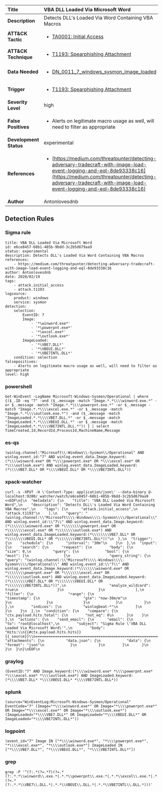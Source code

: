 | Title                    | VBA DLL Loaded Via Microsoft Word       |
|:-------------------------|:------------------|
| **Description**          | Detects DLL's Loaded Via Word Containing VBA Macros |
| **ATT&amp;CK Tactic**    |  <ul><li>[TA0001: Initial Access](https://attack.mitre.org/tactics/TA0001)</li></ul>  |
| **ATT&amp;CK Technique** | <ul><li>[T1193: Spearphishing Attachment](https://attack.mitre.org/techniques/T1193)</li></ul>  |
| **Data Needed**          | <ul><li>[DN_0011_7_windows_sysmon_image_loaded](../Data_Needed/DN_0011_7_windows_sysmon_image_loaded.md)</li></ul>  |
| **Trigger**              | <ul><li>[T1193: Spearphishing Attachment](../Triggers/T1193.md)</li></ul>  |
| **Severity Level**       | high |
| **False Positives**      | <ul><li>Alerts on legitimate macro usage as well, will need to filter as appropriate</li></ul>  |
| **Development Status**   | experimental |
| **References**           | <ul><li>[https://medium.com/threatpunter/detecting-adversary-tradecraft-with-image-load-event-logging-and-eql-8de93338c16](https://medium.com/threatpunter/detecting-adversary-tradecraft-with-image-load-event-logging-and-eql-8de93338c16)</li></ul>  |
| **Author**               | Antonlovesdnb |


## Detection Rules

### Sigma rule

```
title: VBA DLL Loaded Via Microsoft Word
id: e6ce8457-68b1-485b-9bdd-3c2b5d679aa9
status: experimental
description: Detects DLL's Loaded Via Word Containing VBA Macros
references:
    - https://medium.com/threatpunter/detecting-adversary-tradecraft-with-image-load-event-logging-and-eql-8de93338c16
author: Antonlovesdnb
date: 2020/02/19
tags:
    - attack.initial_access
    - attack.t1193
logsource:
    product: windows
    service: sysmon
detection:
    selection:
        EventID: 7
        Image:
            - '*\winword.exe*'
            - '*\powerpnt.exe*'
            - '*\excel.exe*'
            - '*\outlook.exe*'
        ImageLoaded:
            - '*\VBE7.DLL*'
            - '*\VBEUI.DLL*'
            - '*\VBE7INTL.DLL*'
    condition: selection
falsepositives:
    - Alerts on legitimate macro usage as well, will need to filter as appropriate
level: high

```





### powershell
    
```
Get-WinEvent -LogName Microsoft-Windows-Sysmon/Operational | where {($_.ID -eq "7" -and ($_.message -match "Image.*.*\\\\winword.exe.*" -or $_.message -match "Image.*.*\\\\powerpnt.exe.*" -or $_.message -match "Image.*.*\\\\excel.exe.*" -or $_.message -match "Image.*.*\\\\outlook.exe.*") -and ($_.message -match "ImageLoaded.*.*\\\\VBE7.DLL.*" -or $_.message -match "ImageLoaded.*.*\\\\VBEUI.DLL.*" -or $_.message -match "ImageLoaded.*.*\\\\VBE7INTL.DLL.*")) } | select TimeCreated,Id,RecordId,ProcessId,MachineName,Message
```


### es-qs
    
```
(winlog.channel:"Microsoft\\-Windows\\-Sysmon\\/Operational" AND winlog.event_id:"7" AND winlog.event_data.Image.keyword:(*\\\\winword.exe* OR *\\\\powerpnt.exe* OR *\\\\excel.exe* OR *\\\\outlook.exe*) AND winlog.event_data.ImageLoaded.keyword:(*\\\\VBE7.DLL* OR *\\\\VBEUI.DLL* OR *\\\\VBE7INTL.DLL*))
```


### xpack-watcher
    
```
curl -s -XPUT -H \'Content-Type: application/json\' --data-binary @- localhost:9200/_watcher/watch/e6ce8457-68b1-485b-9bdd-3c2b5d679aa9 <<EOF\n{\n  "metadata": {\n    "title": "VBA DLL Loaded Via Microsoft Word",\n    "description": "Detects DLL\'s Loaded Via Word Containing VBA Macros",\n    "tags": [\n      "attack.initial_access",\n      "attack.t1193"\n    ],\n    "query": "(winlog.channel:\\"Microsoft\\\\-Windows\\\\-Sysmon\\\\/Operational\\" AND winlog.event_id:\\"7\\" AND winlog.event_data.Image.keyword:(*\\\\\\\\winword.exe* OR *\\\\\\\\powerpnt.exe* OR *\\\\\\\\excel.exe* OR *\\\\\\\\outlook.exe*) AND winlog.event_data.ImageLoaded.keyword:(*\\\\\\\\VBE7.DLL* OR *\\\\\\\\VBEUI.DLL* OR *\\\\\\\\VBE7INTL.DLL*))"\n  },\n  "trigger": {\n    "schedule": {\n      "interval": "30m"\n    }\n  },\n  "input": {\n    "search": {\n      "request": {\n        "body": {\n          "size": 0,\n          "query": {\n            "bool": {\n              "must": [\n                {\n                  "query_string": {\n                    "query": "(winlog.channel:\\"Microsoft\\\\-Windows\\\\-Sysmon\\\\/Operational\\" AND winlog.event_id:\\"7\\" AND winlog.event_data.Image.keyword:(*\\\\\\\\winword.exe* OR *\\\\\\\\powerpnt.exe* OR *\\\\\\\\excel.exe* OR *\\\\\\\\outlook.exe*) AND winlog.event_data.ImageLoaded.keyword:(*\\\\\\\\VBE7.DLL* OR *\\\\\\\\VBEUI.DLL* OR *\\\\\\\\VBE7INTL.DLL*))",\n                    "analyze_wildcard": true\n                  }\n                }\n              ],\n              "filter": {\n                "range": {\n                  "timestamp": {\n                    "gte": "now-30m/m"\n                  }\n                }\n              }\n            }\n          }\n        },\n        "indices": [\n          "winlogbeat-*"\n        ]\n      }\n    }\n  },\n  "condition": {\n    "compare": {\n      "ctx.payload.hits.total": {\n        "not_eq": 0\n      }\n    }\n  },\n  "actions": {\n    "send_email": {\n      "email": {\n        "to": "root@localhost",\n        "subject": "Sigma Rule \'VBA DLL Loaded Via Microsoft Word\'",\n        "body": "Hits:\\n{{#ctx.payload.hits.hits}}{{_source}}\\n================================================================================\\n{{/ctx.payload.hits.hits}}",\n        "attachments": {\n          "data.json": {\n            "data": {\n              "format": "json"\n            }\n          }\n        }\n      }\n    }\n  }\n}\nEOF\n
```


### graylog
    
```
(EventID:"7" AND Image.keyword:(*\\\\winword.exe* *\\\\powerpnt.exe* *\\\\excel.exe* *\\\\outlook.exe*) AND ImageLoaded.keyword:(*\\\\VBE7.DLL* *\\\\VBEUI.DLL* *\\\\VBE7INTL.DLL*))
```


### splunk
    
```
(source="WinEventLog:Microsoft-Windows-Sysmon/Operational" EventCode="7" (Image="*\\\\winword.exe*" OR Image="*\\\\powerpnt.exe*" OR Image="*\\\\excel.exe*" OR Image="*\\\\outlook.exe*") (ImageLoaded="*\\\\VBE7.DLL*" OR ImageLoaded="*\\\\VBEUI.DLL*" OR ImageLoaded="*\\\\VBE7INTL.DLL*"))
```


### logpoint
    
```
(event_id="7" Image IN ["*\\\\winword.exe*", "*\\\\powerpnt.exe*", "*\\\\excel.exe*", "*\\\\outlook.exe*"] ImageLoaded IN ["*\\\\VBE7.DLL*", "*\\\\VBEUI.DLL*", "*\\\\VBE7INTL.DLL*"])
```


### grep
    
```
grep -P '^(?:.*(?=.*7)(?=.*(?:.*.*\\winword\\.exe.*|.*.*\\powerpnt\\.exe.*|.*.*\\excel\\.exe.*|.*.*\\outlook\\.exe.*))(?=.*(?:.*.*\\VBE7\\.DLL.*|.*.*\\VBEUI\\.DLL.*|.*.*\\VBE7INTL\\.DLL.*)))'
```



